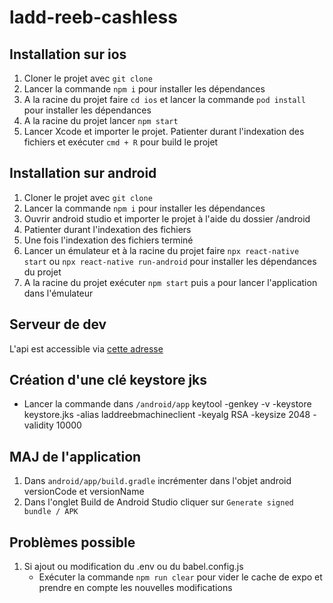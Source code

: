 # ladd-reeb-cashless

## Installation sur ios

1. Cloner le projet avec `git clone`
2. Lancer la commande `npm i` pour installer les dépendances
3. A la racine du projet faire `cd ios` et lancer la commande `pod install` pour installer les dépendances
4. A la racine du projet lancer `npm start`
5. Lancer Xcode et importer le projet. Patienter durant l'indexation des fichiers et exécuter `cmd + R` pour build le projet

## Installation sur android

1. Cloner le projet avec `git clone`
2. Lancer la commande `npm i` pour installer les dépendances
3. Ouvrir android studio et importer le projet à l'aide du dossier /android
4. Patienter durant l'indexation des fichiers
5. Une fois l'indexation des fichiers terminé
6. Lancer un émulateur et à la racine du projet faire `npx react-native start` ou `npx react-native run-android` pour installer les dépendances du projet
7. A la racine du projet exécuter `npm start` puis `a` pour lancer l'application dans l'émulateur

## Serveur de dev

L'api est accessible via [cette adresse](https://ladd-reeb-api.dev1.ladd.guru/api/v1)

## Création d'une clé keystore jks

- Lancer la commande dans `/android/app` keytool -genkey -v -keystore keystore.jks -alias laddreebmachineclient -keyalg RSA -keysize 2048 -validity 10000

## MAJ de l'application

1. Dans `android/app/build.gradle` incrémenter dans l'objet android versionCode et versionName
2. Dans l'onglet Build de Android Studio cliquer sur `Generate signed bundle / APK`

## Problèmes possible

1. Si ajout ou modification du .env ou du babel.config.js
    - Exécuter la commande `npm run clear` pour vider le cache de expo et prendre en compte les nouvelles modifications